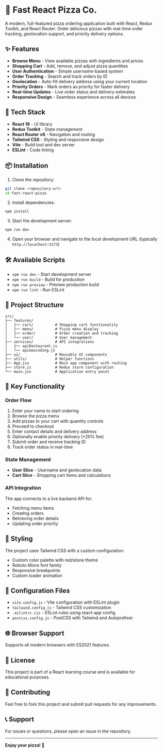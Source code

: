 # 🍕 Fast React Pizza Co.

A modern, full-featured pizza ordering application built with React, Redux Toolkit, and React Router. Order delicious pizzas with real-time order tracking, geolocation support, and priority delivery options.

## ✨ Features

- **Browse Menu** - View available pizzas with ingredients and prices
- **Shopping Cart** - Add, remove, and adjust pizza quantities
- **User Authentication** - Simple username-based system
- **Order Tracking** - Search and track orders by ID
- **Geolocation** - Auto-fill delivery address using your current location
- **Priority Orders** - Mark orders as priority for faster delivery
- **Real-time Updates** - Live order status and delivery estimates
- **Responsive Design** - Seamless experience across all devices

## 🚀 Tech Stack

- **React 18** - UI library
- **Redux Toolkit** - State management
- **React Router v6** - Navigation and routing
- **Tailwind CSS** - Styling and responsive design
- **Vite** - Build tool and dev server
- **ESLint** - Code linting

## 📦 Installation

1. Clone the repository:

```bash
git clone <repository-url>
cd fast-react-pizza
```

2. Install dependencies:

```bash
npm install
```

3. Start the development server:

```bash
npm run dev
```

4. Open your browser and navigate to the local development URL (typically `http://localhost:5173`)

## 🛠️ Available Scripts

- `npm run dev` - Start development server
- `npm run build` - Build for production
- `npm run preview` - Preview production build
- `npm run lint` - Run ESLint

## 📁 Project Structure

```
src/
├── features/
│   ├── cart/          # Shopping cart functionality
│   ├── menu/          # Pizza menu display
│   ├── order/         # Order creation and tracking
│   └── user/          # User management
├── services/          # API integrations
│   ├── apiRestaurant.js
│   └── apiGeocoding.js
├── ui/                # Reusable UI components
├── utils/             # Helper functions
├── App.jsx            # Main app component with routing
├── store.js           # Redux store configuration
└── main.jsx           # Application entry point
```

## 🎯 Key Functionality

### Order Flow

1. Enter your name to start ordering
2. Browse the pizza menu
3. Add pizzas to your cart with quantity controls
4. Proceed to checkout
5. Enter contact details and delivery address
6. Optionally enable priority delivery (+20% fee)
7. Submit order and receive tracking ID
8. Track order status in real-time

### State Management

- **User Slice** - Username and geolocation data
- **Cart Slice** - Shopping cart items and calculations

### API Integration

The app connects to a live backend API for:

- Fetching menu items
- Creating orders
- Retrieving order details
- Updating order priority

## 🎨 Styling

The project uses Tailwind CSS with a custom configuration:

- Custom color palette with red/stone theme
- Roboto Mono font family
- Responsive breakpoints
- Custom loader animation

## 🔧 Configuration Files

- `vite.config.js` - Vite configuration with ESLint plugin
- `tailwind.config.js` - Tailwind CSS customization
- `.eslintrc.cjs` - ESLint rules using react-app config
- `postcss.config.js` - PostCSS with Tailwind and Autoprefixer

## 🌐 Browser Support

Supports all modern browsers with ES2021 features.

## 📝 License

This project is part of a React learning course and is available for educational purposes.

## 🤝 Contributing

Feel free to fork this project and submit pull requests for any improvements.

## 📞 Support

For issues or questions, please open an issue in the repository.

---

**Enjoy your pizza! 🍕**
